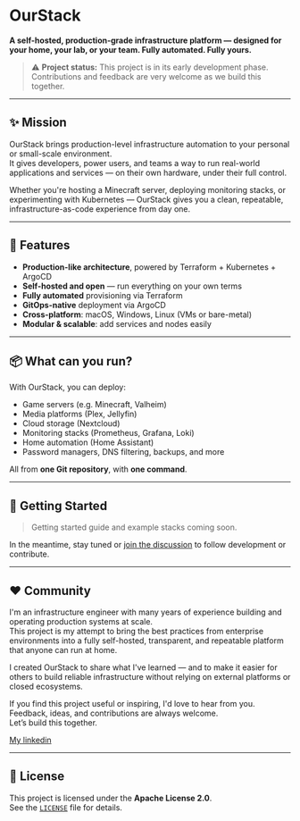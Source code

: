# OurStack

**A self-hosted, production-grade infrastructure platform — designed for your home, your lab, or your team. Fully automated. Fully yours.**

> ⚠️ **Project status:** This project is in its early development phase. Contributions and feedback are very welcome as we build this together.

---

## ✨ Mission

OurStack brings production-level infrastructure automation to your personal or small-scale environment.  
It gives developers, power users, and teams a way to run real-world applications and services — on their own hardware, under their full control.

Whether you're hosting a Minecraft server, deploying monitoring stacks, or experimenting with Kubernetes — OurStack gives you a clean, repeatable, infrastructure-as-code experience from day one.

---

## 🔧 Features

- **Production-like architecture**, powered by Terraform + Kubernetes + ArgoCD  
- **Self-hosted and open** — run everything on your own terms  
- **Fully automated** provisioning via Terraform  
- **GitOps-native** deployment via ArgoCD  
- **Cross-platform**: macOS, Windows, Linux (VMs or bare-metal)  
- **Modular & scalable**: add services and nodes easily  

---

## 📦 What can you run?

With OurStack, you can deploy:

- Game servers (e.g. Minecraft, Valheim)
- Media platforms (Plex, Jellyfin)
- Cloud storage (Nextcloud)
- Monitoring stacks (Prometheus, Grafana, Loki)
- Home automation (Home Assistant)
- Password managers, DNS filtering, backups, and more

All from **one Git repository**, with **one command**.

---

## 🚀 Getting Started

> Getting started guide and example stacks coming soon.

In the meantime, stay tuned or [join the discussion](#) to follow development or contribute.

---

## ❤️ Community

I'm an infrastructure engineer with many years of experience building and operating production systems at scale.  
This project is my attempt to bring the best practices from enterprise environments into a fully self-hosted, transparent, and repeatable platform that anyone can run at home.

I created OurStack to share what I've learned — and to make it easier for others to build reliable infrastructure without relying on external platforms or closed ecosystems.

If you find this project useful or inspiring, I'd love to hear from you.  
Feedback, ideas, and contributions are always welcome.  
Let’s build this together.

[My linkedin](https://www.linkedin.com/in/evgenii-vinogradov-717926252/)

---

## 📜 License

This project is licensed under the **Apache License 2.0**.  
See the [`LICENSE`](./LICENSE) file for details.
